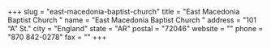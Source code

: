 +++
slug = "east-macedonia-baptist-church"
title = "East Macedonia Baptist Church "
name = "East Macedonia Baptist Church "
address = "101 “A” St."
city = "England"
state = "AR"
postal = "72046"
website = ""
phone = "870 842-0278"
fax = ""
+++

